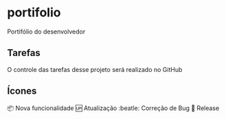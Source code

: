 # portifolio
Portifólio do desenvolvedor

## Tarefas

O controle das tarefas desse projeto será realizado no GitHub


## Ícones

:package: Nova funcionalidade
:up: Atualização
:beatle: Correção de Bug
:checkered_flag: Release